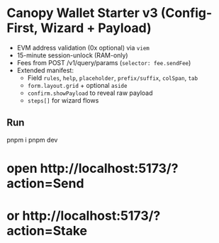 # Canopy Wallet Starter v3 (Config-First, Wizard + Payload)

- EVM address validation (0x optional) via `viem`
- 15-minute session-unlock (RAM-only)
- Fees from POST /v1/query/params (`selector: fee.sendFee`)
- Extended manifest:
  - Field `rules`, `help`, `placeholder`, `prefix/suffix`, `colSpan`, `tab`
  - `form.layout.grid` + optional `aside`
  - `confirm.showPayload` to reveal raw payload
  - `steps[]` for wizard flows

## Run
pnpm i
pnpm dev
# open http://localhost:5173/?action=Send
# or http://localhost:5173/?action=Stake
